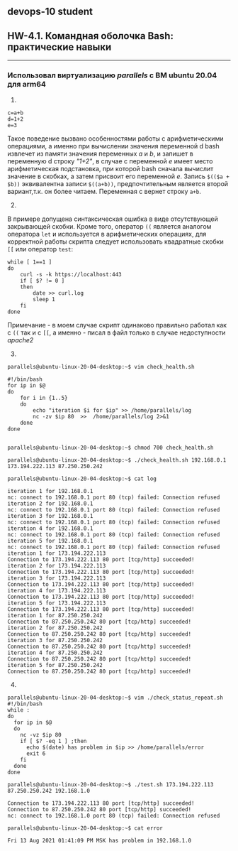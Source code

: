 ## devops-10 student

## HW-4.1. Командная оболочка Bash: практические навыки

---
### Использовал виртуализацию ***parallels*** c ВМ ubuntu 20.04 для arm64

1.

```
c=a+b
d=1+2
e=3
```

Такое поведение вызвано особенностями работы с арифметическими операциями, а именно при вычислении значения переменной d bash извлечет из памяти значения переменных *a* и *b*, и запишет в переменную d строку *"1+2"*, в случае с переменной *e* имеет место арифметическая подстановка, при которой bash сначала вычислит значение в скобках, а затем присвоит его переменной *e*. Запись `$(($a + $b))` эквивалентна записи `$((a+b))`, предпочтительным является второй вариант,т.к.  он более читаем. Переменная c вернет строку `a+b`.

2.
В примере допущена синтаксическая ошибка в виде отсутствующей закрывающей скобки.
Кроме того, оператор `((` является аналогом оператора `let` и используется в арифметических операциях, для корректной работы скрипта следует использовать квадратные скобки `[[` или оператор `test`:

```
while [ 1==1 ]
do
    curl -s -k https://localhost:443
    if [ $? != 0 ]
    then
        date >> curl.log
        sleep 1
    fi
done
```
Примечание - в моем случае скрипт одинаково правильно работал как с `((` так и с `[[`, а именно - писал в файл только в случае недоступности *apache2*

3.

```
parallels@ubuntu-linux-20-04-desktop:~$ vim check_health.sh 

#!/bin/bash
for ip in $@
do
    for i in {1..5}
    do
        echo "iteration $i for $ip" >> /home/parallels/log
        nc -zv $ip 80  >>  /home/parallels/log 2>&1
    done
done


parallels@ubuntu-linux-20-04-desktop:~$ chmod 700 check_health.sh

parallels@ubuntu-linux-20-04-desktop:~$ ./check_health.sh 192.168.0.1 173.194.222.113 87.250.250.242

parallels@ubuntu-linux-20-04-desktop:~$ cat log

iteration 1 for 192.168.0.1
nc: connect to 192.168.0.1 port 80 (tcp) failed: Connection refused
iteration 2 for 192.168.0.1
nc: connect to 192.168.0.1 port 80 (tcp) failed: Connection refused
iteration 3 for 192.168.0.1
nc: connect to 192.168.0.1 port 80 (tcp) failed: Connection refused
iteration 4 for 192.168.0.1
nc: connect to 192.168.0.1 port 80 (tcp) failed: Connection refused
iteration 5 for 192.168.0.1
nc: connect to 192.168.0.1 port 80 (tcp) failed: Connection refused
iteration 1 for 173.194.222.113
Connection to 173.194.222.113 80 port [tcp/http] succeeded!
iteration 2 for 173.194.222.113
Connection to 173.194.222.113 80 port [tcp/http] succeeded!
iteration 3 for 173.194.222.113
Connection to 173.194.222.113 80 port [tcp/http] succeeded!
iteration 4 for 173.194.222.113
Connection to 173.194.222.113 80 port [tcp/http] succeeded!
iteration 5 for 173.194.222.113
Connection to 173.194.222.113 80 port [tcp/http] succeeded!
iteration 1 for 87.250.250.242
Connection to 87.250.250.242 80 port [tcp/http] succeeded!
iteration 2 for 87.250.250.242
Connection to 87.250.250.242 80 port [tcp/http] succeeded!
iteration 3 for 87.250.250.242
Connection to 87.250.250.242 80 port [tcp/http] succeeded!
iteration 4 for 87.250.250.242
Connection to 87.250.250.242 80 port [tcp/http] succeeded!
iteration 5 for 87.250.250.242
Connection to 87.250.250.242 80 port [tcp/http] succeeded!

```
4.

```
parallels@ubuntu-linux-20-04-desktop:~$ vim ./check_status_repeat.sh
#!/bin/bash
while :
do
  for ip in $@
  do
    nc -vz $ip 80
    if [ $? -eq 1 ] ;then
      echo $(date) has problem in $ip >> /home/parallels/error
      exit 6
    fi
  done
done

parallels@ubuntu-linux-20-04-desktop:~$ ./test.sh 173.194.222.113 87.250.250.242 192.168.1.0

Connection to 173.194.222.113 80 port [tcp/http] succeeded!
Connection to 87.250.250.242 80 port [tcp/http] succeeded!
nc: connect to 192.168.1.0 port 80 (tcp) failed: Connection refused

parallels@ubuntu-linux-20-04-desktop:~$ cat error

Fri 13 Aug 2021 01:41:09 PM MSK has problem in 192.168.1.0
```
